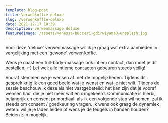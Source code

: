 ```yaml
---
template: blog-post
title: Verwenkoffie deluxe
slug: /verwenkoffie-deluxe
date: 2021-12-17 10:39
description: verwenmassage deluxe
featuredImage: /assets/vanessa-bucceri-gdirwiyama8-unsplash.jpg
---
```

Voor deze 'deluxe' verwenmassage wil ik je graag wat extra aanbieden in vergelijking met een 'gewone' verwenkoffie.

Wens je naast een full-body-massage ook intiem contact, dan moet je dit bestellen. :-) Let wel: alle intieme contacten gebeuren steeds veilig!

Vooraf stemmen we je wensen af met de mogelijkheden. Tijdens dit gesprek krijg ik een goed beeld wat je wenst en wat je niet wilt. Tijdens de sessie beschouw ik deze als niet vastgebeteild: het kan zijn dat je vooraf wensen had, die je niet meer wilt en omgekeerd. Communicatie is hierbij belangrijk en consent primordiaal: als ik een volgende stap wil nemen, zal ik steeds om consent / goedkeuring vragen. Ik wens ook graag de dynamiek weten: wil je je laden leiden of wens je de teugels in handen houden? Beiden zijn mogelijk.